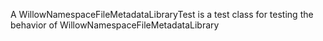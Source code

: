 A WillowNamespaceFileMetadataLibraryTest is a test class for testing the behavior of WillowNamespaceFileMetadataLibrary